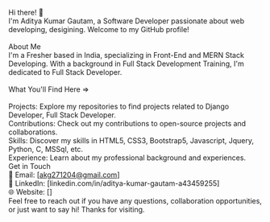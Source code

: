 
Hi there! 👋<br>
I'm Aditya Kumar Gautam, a Software Developer passionate about web developing, desigining. Welcome to my GitHub profile!
<br><br>
About Me<br>
I'm a Fresher based in India, specializing in Front-End and MERN Stack Developing. With a background in Full Stack Development Training, I'm dedicated to Full Stack Developer.
<br><br>
What You'll Find Here =><br><br>
Projects: Explore my repositories to find projects related to Django Developer, Full Stack Developer.<br>
Contributions: Check out my contributions to open-source projects and collaborations.<br>
Skills: Discover my skills in HTML5, CSS3, Bootstrap5, Javascript, Jquery, Python, C, MSSql, etc.<br>
Experience: Learn about my professional background and experiences.<br>
Get in Touch<br>
📧 Email: [akg271204@gmail.com]<br>
💼 LinkedIn: [linkedin.com/in/aditya-kumar-gautam-a43459255]<br>
🌐 Website: []<br>
Feel free to reach out if you have any questions, collaboration opportunities, or just want to say hi! Thanks for visiting.

